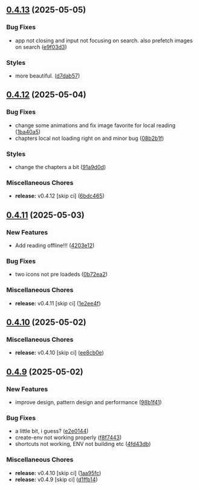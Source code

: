 ## [0.4.13](https://github.com/manga-you-know/desktop/compare/v0.4.12...v0.4.13) (2025-05-05)


### Bug Fixes

* app not closing and input not focusing on search. also prefetch images on search ([e9f03d3](https://github.com/manga-you-know/desktop/commit/e9f03d3af01e258a8987b172a354f78ada11fc28))


### Styles

* more beautiful. ([d7dab57](https://github.com/manga-you-know/desktop/commit/d7dab576dadebb2a9811682765bccd6fe6a1f7c1))

## [0.4.12](https://github.com/manga-you-know/desktop/compare/v0.4.11...v0.4.12) (2025-05-04)


### Bug Fixes

* change some animations and fix image favorite for local reading ([1ba40a5](https://github.com/manga-you-know/desktop/commit/1ba40a5bf9a3d16dcc25dec356b6799ce88b8e09))
* chapters local not loading right on and minor bug ([08b2b1f](https://github.com/manga-you-know/desktop/commit/08b2b1fda174f9a0c1a6aa5d607967eb8ddd3975))


### Styles

* change the chapters a bit ([91a9d0d](https://github.com/manga-you-know/desktop/commit/91a9d0dc59faf8e4d95ce8bf8fa4010cb9f05ccf))


### Miscellaneous Chores

* **release:** v0.4.12 [skip ci] ([6bdc465](https://github.com/manga-you-know/desktop/commit/6bdc465962de831f600270646c9493c2f7194d71))

## [0.4.11](https://github.com/manga-you-know/desktop/compare/v0.4.10...v0.4.11) (2025-05-03)


### New Features

* Add reading offline!!! ([4203e12](https://github.com/manga-you-know/desktop/commit/4203e12b806240555dea638bf5865790650392be))


### Bug Fixes

* two icons not pre loadeds ([0b72ea2](https://github.com/manga-you-know/desktop/commit/0b72ea2d9af7b98fbaaeabadedd6fdd9df034e61))


### Miscellaneous Chores

* **release:** v0.4.11 [skip ci] ([1e2ee4f](https://github.com/manga-you-know/desktop/commit/1e2ee4f69797e9651cf1fd2387680d13d94352e6))

## [0.4.10](https://github.com/manga-you-know/desktop/compare/v0.4.9...v0.4.10) (2025-05-02)


### Miscellaneous Chores

* **release:** v0.4.10 [skip ci] ([ee8cb0e](https://github.com/manga-you-know/desktop/commit/ee8cb0e4cf8e9b783922759456f71333a9532105))

## [0.4.9](https://github.com/manga-you-know/desktop/compare/v0.4.8...v0.4.9) (2025-05-02)


### New Features

* improve design, pattern design and performance ([98b1f41](https://github.com/manga-you-know/desktop/commit/98b1f41001ec43c3d699e6e33f986ee17851e7b7))


### Bug Fixes

* a little bit, i guess? ([e2e0144](https://github.com/manga-you-know/desktop/commit/e2e014412cea7b2a7df16068770311f309a13d04))
* create-env not working properly ([f8f7443](https://github.com/manga-you-know/desktop/commit/f8f744314957804f40af8b978b6d67c431cb555d))
* shortcuts not working, ENV not building etc ([4fd43db](https://github.com/manga-you-know/desktop/commit/4fd43db55d9ba18e2e23ee74a2cc8eb2fe2736b5))


### Miscellaneous Chores

* **release:** v0.4.10 [skip ci] ([1aa95fc](https://github.com/manga-you-know/desktop/commit/1aa95fc75e8c047c461c8c258b476e6afd6796ea))
* **release:** v0.4.9 [skip ci] ([d1ffb14](https://github.com/manga-you-know/desktop/commit/d1ffb142f093c6248d9bd95efadf9aea7bb47641))

